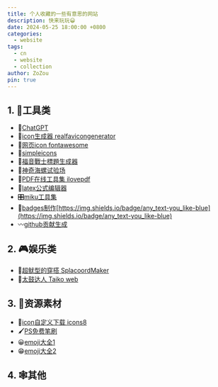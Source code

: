 ```yaml
---
title: 个人收藏的一些有意思的网站
description: 快来玩玩😀
date: 2024-05-25 18:00:00 +0800
categories:
  - website
tags:
  - cn
  - website
  - collection
author: ZoZou
pin: true
---
```


## 1. 🔧工具类

- 🤖[ChatGPT](https://chatgpt.com/)
- 📏[icon生成器 realfavicongenerator](https://realfavicongenerator.net/)
- 📏[网页icon fontawesome](https://fontawesome.com/)
- 📏[simpleicons](https://simpleicons.org/)
- 🎴[福音戰士標題生成器](https://lab.magiconch.com/eva-title/)
- 🐚[神奇海螺试验场](https://lab.magiconch.com/)
- 📑[PDF在线工具集 ilovepdf](https://www.ilovepdf.com/zh-cn)
- 🔣[latex公式编辑器](https://www.latexlive.com/)
- 🎛[miku工具集](https://tools.miku.ac/)
- 📌[badges制作](https://shields.io/)[https://img.shields.io/badge/any_text-you_like-blue](https://img.shields.io/badge/any_text-you_like-blue)
- 〰[github贡献生成](https://github-contributions.vercel.app/)

## 2. 🎮娱乐类

- 🦑[超鱿型的穿搭 SplacoordMaker](https://splacoordmaker.app/)
- 🥁[太鼓达人 Taiko web](https://cjdgrevival.com/)

## 3. 🎨资源素材

- 🧩[icon自定义下载 icons8](https://icons8.com/)
- 🖌️[PS免费笔刷](https://myphotoshopbrushes.com/)
- 😀[emoji大全1](https://emoji6.com/emojiall/)
- 😁[emoji大全2](https://www.emojiall.com/)

## 4. 🕸其他

